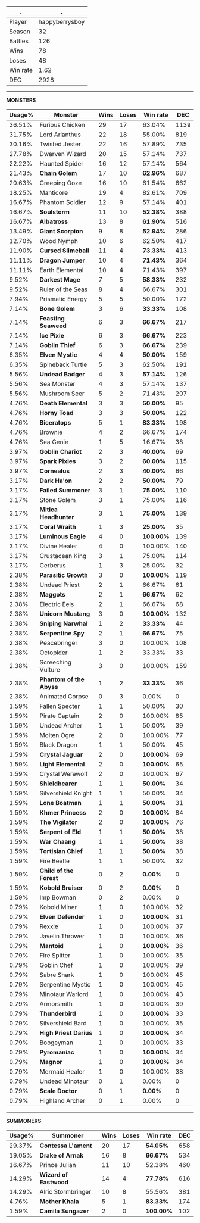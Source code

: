 .|.
|-|-
Player|happyberrysboy
Season|32
Battles|126
Wins|78
Loses|48
Win rate|1.62
DEC|2928

---
**MONSTERS**

Usage%|Monster|Wins|Loses|Win rate|DEC|
-|-|-|-|-|-|
36.51%|Furious Chicken|29|17|63.04%|1139|
31.75%|Lord Arianthus|22|18|55.00%|819|
30.16%|Twisted Jester|22|16|57.89%|735|
27.78%|Dwarven Wizard|20|15|57.14%|737|
22.22%|Haunted Spider|16|12|57.14%|564|
21.43%|**Chain Golem**|17|10|**62.96%**|687|
20.63%|Creeping Ooze|16|10|61.54%|662|
18.25%|Manticore|19|4|82.61%|709|
16.67%|Phantom Soldier|12|9|57.14%|401|
16.67%|**Soulstorm**|11|10|**52.38%**|388|
16.67%|**Albatross**|13|8|**61.90%**|516|
13.49%|**Giant Scorpion**|9|8|**52.94%**|286|
12.70%|Wood Nymph|10|6|62.50%|417|
11.90%|**Cursed Slimeball**|11|4|**73.33%**|413|
11.11%|**Dragon Jumper**|10|4|**71.43%**|364|
11.11%|Earth Elemental|10|4|71.43%|397|
9.52%|**Darkest Mage**|7|5|**58.33%**|232|
9.52%|Ruler of the Seas|8|4|66.67%|301|
7.94%|Prismatic Energy|5|5|50.00%|172|
7.14%|**Bone Golem**|3|6|**33.33%**|108|
7.14%|**Feasting Seaweed**|6|3|**66.67%**|217|
7.14%|**Ice Pixie**|6|3|**66.67%**|223|
7.14%|**Goblin Thief**|6|3|**66.67%**|239|
6.35%|**Elven Mystic**|4|4|**50.00%**|159|
6.35%|Spineback Turtle|5|3|62.50%|191|
5.56%|**Undead Badger**|4|3|**57.14%**|126|
5.56%|Sea Monster|4|3|57.14%|137|
5.56%|Mushroom Seer|5|2|71.43%|207|
4.76%|**Death Elemental**|3|3|**50.00%**|95|
4.76%|**Horny Toad**|3|3|**50.00%**|122|
4.76%|**Biceratops**|5|1|**83.33%**|198|
4.76%|Brownie|4|2|66.67%|174|
4.76%|Sea Genie|1|5|16.67%|38|
3.97%|**Goblin Chariot**|2|3|**40.00%**|69|
3.97%|**Spark Pixies**|3|2|**60.00%**|115|
3.97%|**Cornealus**|2|3|**40.00%**|66|
3.17%|**Dark Ha'on**|2|2|**50.00%**|79|
3.17%|**Failed Summoner**|3|1|**75.00%**|110|
3.17%|Stone Golem|3|1|75.00%|116|
3.17%|**Mitica Headhunter**|3|1|**75.00%**|139|
3.17%|**Coral Wraith**|1|3|**25.00%**|35|
3.17%|**Luminous Eagle**|4|0|**100.00%**|139|
3.17%|Divine Healer|4|0|100.00%|140|
3.17%|Crustacean King|3|1|75.00%|114|
3.17%|Cerberus|1|3|25.00%|32|
2.38%|**Parasitic Growth**|3|0|**100.00%**|119|
2.38%|Undead Priest|2|1|66.67%|61|
2.38%|**Maggots**|2|1|**66.67%**|62|
2.38%|Electric Eels|2|1|66.67%|68|
2.38%|**Unicorn Mustang**|3|0|**100.00%**|132|
2.38%|**Sniping Narwhal**|1|2|**33.33%**|44|
2.38%|**Serpentine Spy**|2|1|**66.67%**|75|
2.38%|Peacebringer|3|0|100.00%|108|
2.38%|Octopider|1|2|33.33%|33|
2.38%|Screeching Vulture|3|0|100.00%|159|
2.38%|**Phantom of the Abyss**|1|2|**33.33%**|36|
2.38%|Animated Corpse|0|3|0.00%|0|
1.59%|Fallen Specter|1|1|50.00%|30|
1.59%|Pirate Captain|2|0|100.00%|85|
1.59%|Undead Archer|1|1|50.00%|39|
1.59%|Molten Ogre|2|0|100.00%|77|
1.59%|Black Dragon|1|1|50.00%|45|
1.59%|**Crystal Jaguar**|2|0|**100.00%**|69|
1.59%|**Light Elemental**|2|0|**100.00%**|65|
1.59%|Crystal Werewolf|2|0|100.00%|67|
1.59%|**Shieldbearer**|1|1|**50.00%**|34|
1.59%|Silvershield Knight|1|1|50.00%|34|
1.59%|**Lone Boatman**|1|1|**50.00%**|31|
1.59%|**Khmer Princess**|2|0|**100.00%**|84|
1.59%|**The Vigilator**|2|0|**100.00%**|76|
1.59%|**Serpent of Eld**|1|1|**50.00%**|38|
1.59%|**War Chaang**|1|1|**50.00%**|38|
1.59%|**Tortisian Chief**|1|1|**50.00%**|38|
1.59%|Fire Beetle|1|1|50.00%|32|
1.59%|**Child of the Forest**|0|2|**0.00%**|0|
1.59%|**Kobold Bruiser**|0|2|**0.00%**|0|
1.59%|Imp Bowman|0|2|0.00%|0|
0.79%|Kobold Miner|1|0|100.00%|32|
0.79%|**Elven Defender**|1|0|**100.00%**|31|
0.79%|Rexxie|1|0|100.00%|37|
0.79%|Javelin Thrower|1|0|100.00%|36|
0.79%|**Mantoid**|1|0|**100.00%**|36|
0.79%|Fire Spitter|1|0|100.00%|35|
0.79%|Goblin Chef|1|0|100.00%|39|
0.79%|Sabre Shark|1|0|100.00%|45|
0.79%|Serpentine Mystic|1|0|100.00%|45|
0.79%|Minotaur Warlord|1|0|100.00%|43|
0.79%|Armorsmith|1|0|100.00%|39|
0.79%|**Thunderbird**|1|0|**100.00%**|33|
0.79%|Silvershield Bard|1|0|100.00%|35|
0.79%|**High Priest Darius**|1|0|**100.00%**|34|
0.79%|Boogeyman|1|0|100.00%|33|
0.79%|**Pyromaniac**|1|0|**100.00%**|34|
0.79%|**Magnor**|1|0|**100.00%**|34|
0.79%|Mermaid Healer|1|0|100.00%|38|
0.79%|Undead Minotaur|0|1|0.00%|0|
0.79%|**Scale Doctor**|0|1|**0.00%**|0|
0.79%|Highland Archer|0|1|0.00%|0|

---
**SUMMONERS**

Usage%|Summoner|Wins|Loses|Win rate|DEC|
-|-|-|-|-|-|
29.37%|**Contessa L'ament**|20|17|**54.05%**|658|
19.05%|**Drake of Arnak**|16|8|**66.67%**|534|
16.67%|Prince Julian|11|10|52.38%|460|
14.29%|**Wizard of Eastwood**|14|4|**77.78%**|616|
14.29%|Alric Stormbringer|10|8|55.56%|381|
4.76%|**Mother Khala**|5|1|**83.33%**|174|
1.59%|**Camila Sungazer**|2|0|**100.00%**|102|
